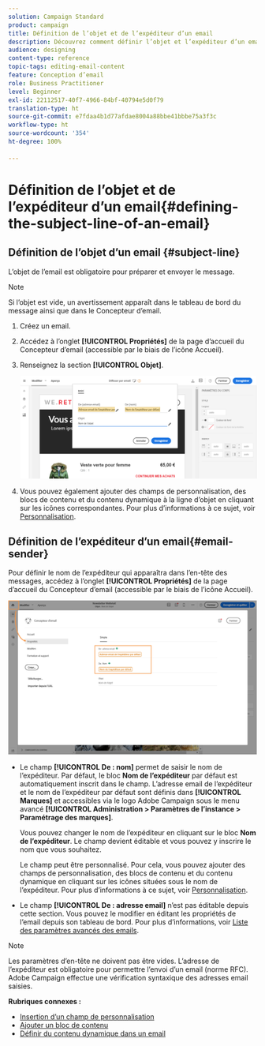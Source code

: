 ```yaml
---
solution: Campaign Standard
product: campaign
title: Définition de l’objet et de l’expéditeur d’un email
description: Découvrez comment définir l’objet et l’expéditeur d’un email dans le Concepteur d’email.
audience: designing
content-type: reference
topic-tags: editing-email-content
feature: Conception d’email
role: Business Practitioner
level: Beginner
exl-id: 22112517-40f7-4966-84bf-40794e5d0f79
translation-type: ht
source-git-commit: e7fdaa4b1d77afdae8004a88bbe41bbbe75a3f3c
workflow-type: ht
source-wordcount: '354'
ht-degree: 100%

---
```


# Définition de l’objet et de l’expéditeur d’un email{#defining-the-subject-line-of-an-email}

## Définition de l’objet d’un email {#subject-line}

L’objet de l’email est obligatoire pour préparer et envoyer le message.

>[!NOTE]
>
>Si l’objet est vide, un avertissement apparaît dans le tableau de bord du message ainsi que dans le Concepteur d’email.

1. Créez un email.
1. Accédez à l’onglet **[!UICONTROL Propriétés]** de la page d’accueil du Concepteur d’email (accessible par le biais de l’icône Accueil).
1. Renseignez la section **[!UICONTROL Objet]**.

   ![](assets/email_designer_subject.png)

1. Vous pouvez également ajouter des champs de personnalisation, des blocs de contenu et du contenu dynamique à la ligne d’objet en cliquant sur les icônes correspondantes. Pour plus d’informations à ce sujet, voir [Personnalisation](../../designing/using/personalization.md).

## Définition de l’expéditeur d’un email{#email-sender}

Pour définir le nom de l’expéditeur qui apparaîtra dans l’en-tête des messages, accédez à l’onglet **[!UICONTROL Propriétés]** de la page d’accueil du Concepteur d’email (accessible par le biais de l’icône Accueil).

![](assets/delivery_content_edition16.png)

* Le champ **[!UICONTROL De : nom]** permet de saisir le nom de l’expéditeur. Par défaut, le bloc **Nom de l’expéditeur** par défaut est automatiquement inscrit dans le champ. L’adresse email de l’expéditeur et le nom de l’expéditeur par défaut sont définis dans **[!UICONTROL Marques]** et accessibles via le logo Adobe Campaign sous le menu avancé **[!UICONTROL Administration > Paramètres de l’instance > Paramétrage des marques]**.

   Vous pouvez changer le nom de l’expéditeur en cliquant sur le bloc **Nom de l’expéditeur**. Le champ devient éditable et vous pouvez y inscrire le nom que vous souhaitez.

   Le champ peut être personnalisé. Pour cela, vous pouvez ajouter des champs de personnalisation, des blocs de contenu et du contenu dynamique en cliquant sur les icônes situées sous le nom de l’expéditeur. Pour plus d’informations à ce sujet, voir [Personnalisation](../../designing/using/personalization.md).

* Le champ **[!UICONTROL De : adresse email]** n’est pas éditable depuis cette section. Vous pouvez le modifier en éditant les propriétés de l’email depuis son tableau de bord. Pour plus d’informations, voir [Liste des paramètres avancés des emails](../../administration/using/configuring-email-channel.md#advanced-parameters).

>[!NOTE]
>
>Les paramètres d’en-tête ne doivent pas être vides. L’adresse de l’expéditeur est obligatoire pour permettre l’envoi d’un email (norme RFC). Adobe Campaign effectue une vérification syntaxique des adresses email saisies.

**Rubriques connexes :**

* [Insertion d’un champ de personnalisation](../../designing/using/personalization.md#inserting-a-personalization-field)
* [Ajouter un bloc de contenu](../../designing/using/personalization.md#adding-a-content-block)
* [Définir du contenu dynamique dans un email](../../designing/using/personalization.md#defining-dynamic-content-in-an-email)
